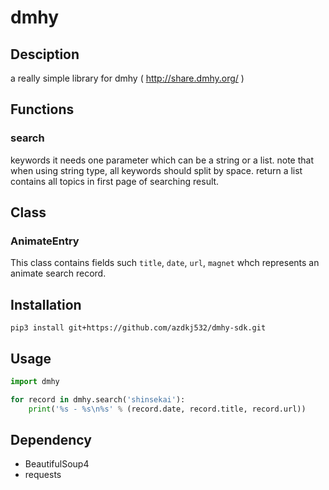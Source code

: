 # dmhy

## Desciption

a really simple library for dmhy ( http://share.dmhy.org/ )

## Functions

### search

keywords
it needs one parameter which can be a string or a list.
note that when using string type, all keywords should split by space.
return a list contains all topics in first page of searching result.

## Class

### AnimateEntry

This class contains fields such `title`, `date`, `url`, `magnet` whch
represents an animate search record.

## Installation

```
pip3 install git+https://github.com/azdkj532/dmhy-sdk.git
```

## Usage

```python
import dmhy

for record in dmhy.search('shinsekai'):
    print('%s - %s\n%s' % (record.date, record.title, record.url))
```

## Dependency

- BeautifulSoup4
- requests
